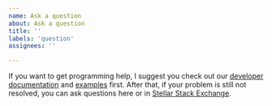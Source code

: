 ```yaml
---
name: Ask a question
about: Ask a question
title: ''
labels: 'question'
assignees: ''

---
```


If you want to get programming help, I suggest you check out our 
[developer documentation](https://stellar-sdk.readthedocs.org/) and [examples](https://github.com/StellarCN/py-stellar-base/tree/master/examples) first. After that, if your problem 
is still not resolved, you can ask questions here 
or in [Stellar Stack Exchange](https://stellar.stackexchange.com).
